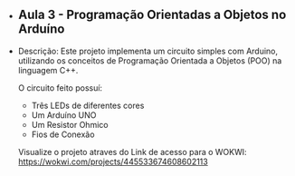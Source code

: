 -  **Aula 3 - Programação Orientadas a Objetos no Arduíno**
   -
 - Descrição: Este projeto implementa um circuito simples com Arduino, utilizando os conceitos de Programação Orientada a Objetos (POO) na linguagem C++.

   O circuito feito possuí:
   - Três LEDs de diferentes cores
   - Um Arduíno UNO
   - Um Resistor Ohmico
   - Fios de Conexão


   Visualize o projeto atraves do Link de acesso para o WOKWI: https://wokwi.com/projects/445533674608602113
   
